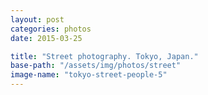 ```yaml
---
layout: post
categories: photos
date: 2015-03-25

title: "Street photography. Tokyo, Japan."
base-path: "/assets/img/photos/street"
image-name: "tokyo-street-people-5"
---
```

